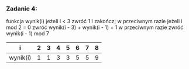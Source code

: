 ### Zadanie 4:

funkcja wynik(i)
      jeżeli i < 3
            zwróć 1 i zakończ;
      w przeciwnym razie
            jeżeli i mod 2 = 0
                  zwróć wynik(i - 3) + wynik(i - 1) + 1
            w przeciwnym razie
                  zwróć wynik(i - 1) mod 7


|    i     |  2  |  3  |  4  |  5  |  6  |  7  |  8  |
|----------|-----|-----|-----|-----|-----|-----|-----|
| wynik(i) | 1   | 1   | 3   | 3   | 5   | 5   | 9   |
